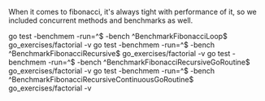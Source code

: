 When it comes to fibonacci, it's always tight with performance of it, so we included concurrent methods and benchmarks as well.

go test -benchmem -run=^$ -bench ^BenchmarkFibonacciLoop$ go_exercises/factorial -v
go test -benchmem -run=^$ -bench ^BenchmarkFibonacciRecursive$ go_exercises/factorial -v
go test -benchmem -run=^$ -bench ^BenchmarkFibonacciRecursiveGoRoutine$ go_exercises/factorial -v
go test -benchmem -run=^$ -bench ^BenchmarkFibonacciRecursiveContinuousGoRoutine$ go_exercises/factorial -v





